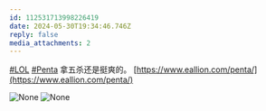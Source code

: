 ```yaml
---
id: 112531713998226419
date: 2024-05-30T19:34:46.746Z
reply: false
media_attachments: 2
---
```


[#LOL](https://e5n.cc/tags/LOL) [#Penta](https://e5n.cc/tags/Penta) 拿五杀还是挺爽的。 [https://www.eallion.com/penta/](https://www.eallion.com/penta/)

![None](https://files.e5n.cc/media_attachments/files/112/531/710/467/980/640/original/45afd82530db5794.png)
![None](https://files.e5n.cc/media_attachments/files/112/531/712/923/057/576/original/310b91c8726a6254.png)
